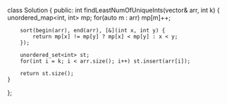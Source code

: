 class Solution {
public:
    int findLeastNumOfUniqueInts(vector<int>& arr, int k) {
        unordered_map<int, int> mp;
        for(auto m : arr) mp[m]++;

        sort(begin(arr), end(arr), [&](int x, int y) {
            return mp[x] != mp[y] ? mp[x] < mp[y] : x < y;
        });

        unordered_set<int> st;
        for(int i = k; i < arr.size(); i++) st.insert(arr[i]);

        return st.size();
    }
};